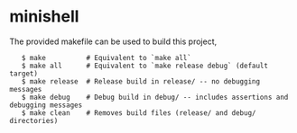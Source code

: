 # minishell

The provided makefile can be used to build this project,
 
```
   $ make          # Equivalent to `make all`
   $ make all      # Equivalent to `make release debug` (default target)
   $ make release  # Release build in release/ -- no debugging messages
   $ make debug    # Debug build in debug/ -- includes assertions and debugging messages
   $ make clean    # Removes build files (release/ and debug/ directories)
```
